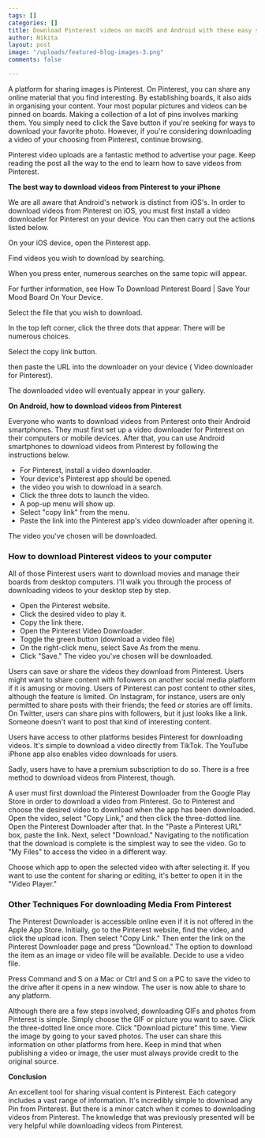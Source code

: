 ```yaml
---
tags: []
categories: []
title: Download Pinterest videos on macOS and Android with these easy steps
author: Nikita
layout: post
image: "/uploads/featured-blog-images-3.png"
comments: false

---
```

A platform for sharing images is Pinterest. On Pinterest, you can share any online material that you find interesting. By establishing boards, it also aids in organising your content. Your most popular pictures and videos can be pinned on boards. Making a collection of a lot of pins involves marking them. You simply need to click the Save button if you're seeking for ways to download your favorite photo. However, if you're considering downloading a video of your choosing from Pinterest, continue browsing.

Pinterest video uploads are a fantastic method to advertise your page. Keep reading the post all the way to the end to learn how to save videos from Pinterest.

**The best way to download videos from Pinterest to your iPhone**

We are all aware that Android's network is distinct from iOS's. In order to download videos from Pinterest on iOS, you must first install a video downloader for Pinterest on your device. You can then carry out the actions listed below.

On your iOS device, open the Pinterest app.

Find videos you wish to download by searching.

When you press enter, numerous searches on the same topic will appear.

For further information, see How To Download Pinterest Board | Save Your Mood Board On Your Device.

Select the file that you wish to download.

In the top left corner, click the three dots that appear. There will be numerous choices.

Select the copy link button.

then paste the URL into the downloader on your device ( Video downloader for Pinterest).

The downloaded video will eventually appear in your gallery.

**On Android, how to download videos from Pinterest**

Everyone who wants to download videos from Pinterest onto their Android smartphones. They must first set up a video downloader for Pinterest on their computers or mobile devices. After that, you can use Android smartphones to download videos from Pinterest by following the instructions below.

* For Pinterest, install a video downloader.
* Your device's Pinterest app should be opened.
* the video you wish to download in a search.
* Click the three dots to launch the video.
* A pop-up menu will show up.
* Select "copy link" from the menu.
* Paste the link into the Pinterest app's video downloader after opening it.

The video you've chosen will be downloaded.

### **How to download Pinterest videos to your computer**

All of those Pinterest users want to download movies and manage their boards from desktop computers. I'll walk you through the process of downloading videos to your desktop step by step.

* Open the Pinterest website.
* Click the desired video to play it.
* Copy the link there.
* Open the Pinterest Video Downloader.
* Toggle the green button (download a video file)
* On the right-click menu, select Save As from the menu.
* Click "Save." The video you've chosen will be downloaded.

Users can save or share the videos they download from Pinterest. Users might want to share content with followers on another social media platform if it is amusing or moving. Users of Pinterest can post content to other sites, although the feature is limited. On Instagram, for instance, users are only permitted to share posts with their friends; the feed or stories are off limits. On Twitter, users can share pins with followers, but it just looks like a link. Someone doesn't want to post that kind of interesting content.

Users have access to other platforms besides Pinterest for downloading videos. It's simple to download a video directly from TikTok. The YouTube iPhone app also enables video downloads for users.

Sadly, users have to have a premium subscription to do so. There is a free method to download videos from Pinterest, though.

A user must first download the Pinterest Downloader from the Google Play Store in order to download a video from Pinterest. Go to Pinterest and choose the desired video to download when the app has been downloaded. Open the video, select "Copy Link," and then click the three-dotted line. Open the Pinterest Downloader after that. In the "Paste a Pinterest URL" box, paste the link. Next, select "Download." Navigating to the notification that the download is complete is the simplest way to see the video. Go to "My Files" to access the video in a different way.

Choose which app to open the selected video with after selecting it. If you want to use the content for sharing or editing, it's better to open it in the "Video Player."

### **Other Techniques For downloading Media From Pinterest**

The Pinterest Downloader is accessible online even if it is not offered in the Apple App Store. Initially, go to the Pinterest website, find the video, and click the upload icon. Then select "Copy Link." Then enter the link on the Pinterest Downloader page and press "Download." The option to download the item as an image or video file will be available. Decide to use a video file.

Press Command and S on a Mac or Ctrl and S on a PC to save the video to the drive after it opens in a new window. The user is now able to share to any platform.

Although there are a few steps involved, downloading GIFs and photos from Pinterest is simple. Simply choose the GIF or picture you want to save. Click the three-dotted line once more. Click "Download picture" this time. View the image by going to your saved photos. The user can share this information on other platforms from here. Keep in mind that when publishing a video or image, the user must always provide credit to the original source.

**Conclusion**

An excellent tool for sharing visual content is Pinterest. Each category includes a vast range of information. It's incredibly simple to download any Pin from Pinterest. But there is a minor catch when it comes to downloading videos from Pinterest. The knowledge that was previously presented will be very helpful while downloading videos from Pinterest.